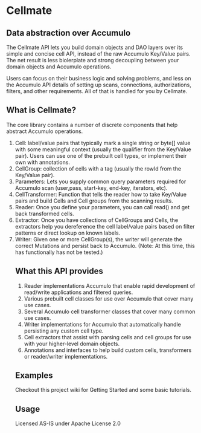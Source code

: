# Cellmate #

## Data abstraction over Accumulo ##

The Cellmate API lets you build domain objects and DAO layers over its simple and concise cell API, instead of the raw Accumulo Key/Value pairs. The net result is less biolerplate and strong decoupling between your domain objects and Accumulo operations.

Users can focus on their business logic and solving problems, and less on the Accumulo API details of setting up scans, connections, authorizations, filters, and other requirements. All of that is handled for you by Cellmate. 

## What is Cellmate? ##

The core library contains a number of discrete components that help abstract Accumulo operations. 
<ol>
<li>Cell: label/value pairs that typically mark a single string or byte[] value with some meaningful context (usually the qualifier from the Key/Value pair). Users can use one of the prebuilt cell types, or implement their own with annotations.</li> 
<li>CellGroup: collection of cells with a tag (usually the rowId from the Key/Value pair).</li>
<li>Parameters: Lets you supply common query parameters required for Accumulo scan (user,pass, start-key, end-key, iterators, etc).</li>
<li>CellTransformer: Function that tells the reader how to take Key/Value pairs and build Cells and Cell groups from the scanning results.</li>
<li>Reader: Once you define your parameters, you can call read() and get back transformed cells.</li> 
<li>Extractor: Once you have collections of CellGroups and Cells, the extractors help you dereference the cell label/value pairs based on filter patterns or direct lookup on known labels.</li> 
<li>Writer: Given one or more CellGroup(s), the writer will generate the correct Mutations and persist back to Accumulo. (Note: At this time, this has functionally has not be tested.)</li>

## What this API provides ##

<ol>
<li>Reader implementations Accumulo that enable rapid development of read/write applications and filtered queries. 
<li>Various prebuilt cell classes for use over Accumulo that cover many use cases. </li>
<li>Several Accumulo cell transformer classes that cover many common use cases. </li>
<li>Writer implementations for Accumulo that automatically handle persisting any custom cell type.</li>
<li>Cell extractors that assist with parsing cells and cell groups for use with your higher-level domain objects.</li>
<li>Annotations and interfaces to help build custom cells, transformers or reader/writer implementations.</li>
</ol>

## Examples ##

Checkout this project wiki for Getting Started and some basic tutorials.  

## Usage ##
Licensed AS-IS under Apache License 2.0



